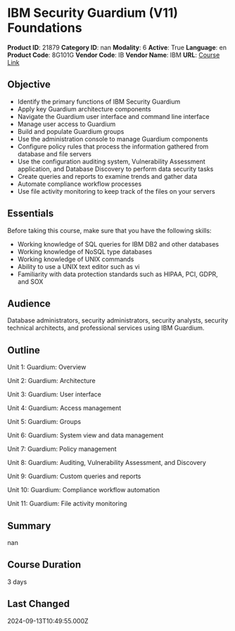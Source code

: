 # IBM Security Guardium (V11) Foundations

**Product ID**: 21879
**Category ID**: nan
**Modality**: 6
**Active**: True
**Language**: en
**Product Code**: 8G101G
**Vendor Code**: IB
**Vendor Name**: IBM
**URL**: [Course Link](https://www.fastlaneus.com/course/ibm-8g101g)

## Objective
- Identify the primary functions of IBM Security Guardium
- Apply key Guardium architecture components
- Navigate the Guardium user interface and command line interface
- Manage user access to Guardium
- Build and populate Guardium groups
- Use the administration console to manage Guardium components
- Configure policy rules that process the information gathered from database and file servers
- Use the configuration auditing system, Vulnerability Assessment application, and Database Discovery to perform data security tasks
- Create queries and reports to examine trends and gather data
- Automate compliance workflow processes
- Use file activity monitoring to keep track of the files on your servers

## Essentials
Before taking this course, make sure that you have the following skills:


- Working knowledge of SQL queries for IBM DB2 and other databases
- Working knowledge of NoSQL type databases
- Working knowledge of UNIX commands
- Ability to use a UNIX text editor such as vi
- Familiarity with data protection standards such as HIPAA, PCI, GDPR, and SOX

## Audience
Database administrators, security administrators, security analysts, security technical architects, and professional services using IBM Guardium.

## Outline
Unit 1: Guardium: Overview

Unit 2: Guardium: Architecture

Unit 3: Guardium: User interface

Unit 4: Guardium: Access management

Unit 5: Guardium: Groups

Unit 6: Guardium: System view and data management

Unit 7: Guardium: Policy management

Unit 8: Guardium: Auditing, Vulnerability Assessment, and Discovery

Unit 9: Guardium: Custom queries and reports

Unit 10: Guardium: Compliance workflow automation

Unit 11: Guardium: File activity monitoring

## Summary
nan

## Course Duration
3 days

## Last Changed
2024-09-13T10:49:55.000Z
